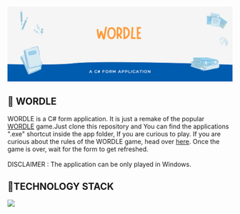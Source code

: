 <img src="IMG/banner.png" />

<h2> 🎰 WORDLE </h2>
WORDLE is a C# form application. It is just a remake of the popular <a href="https://www.nytimes.com/games/wordle/index.html">WORDLE</a> game.Just clone this repository and You can find the applications ".exe" shortcut inside the app folder, If you are curious to play. If you are curious about the rules of the WORDLE game, head over <a href="https://en.wikipedia.org/wiki/Wordle">here</a>. Once the game is over, wait for the form to get refreshed.
<br/>
<br/>
DISCLAIMER : The application can be only played in Windows.

<h2> 📱TECHNOLOGY STACK </h2>
<a href="https://docs.microsoft.com/en-us/dotnet/csharp/"><img src="https://img.shields.io/badge/C%23-%20-brightgreen" /></a>
